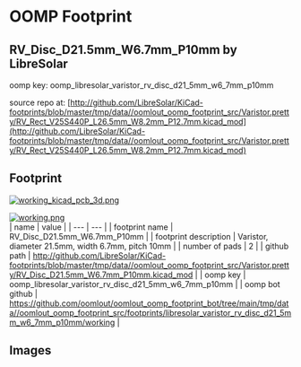 # OOMP Footprint  
## RV_Disc_D21.5mm_W6.7mm_P10mm  by LibreSolar  
  
oomp key: oomp_libresolar_varistor_rv_disc_d21_5mm_w6_7mm_p10mm  
  
source repo at: [http://github.com/LibreSolar/KiCad-footprints/blob/master/tmp/data//oomlout_oomp_footprint_src/Varistor.pretty/RV_Rect_V25S440P_L26.5mm_W8.2mm_P12.7mm.kicad_mod](http://github.com/LibreSolar/KiCad-footprints/blob/master/tmp/data//oomlout_oomp_footprint_src/Varistor.pretty/RV_Rect_V25S440P_L26.5mm_W8.2mm_P12.7mm.kicad_mod)  
## Footprint  
  
[![working_kicad_pcb_3d.png](working_kicad_pcb_3d_600.png)](working_kicad_pcb_3d.png)  
  
[![working.png](working_600.png)](working.png)  
| name | value | 
| --- | --- | 
| footprint name | RV_Disc_D21.5mm_W6.7mm_P10mm | 
| footprint description | Varistor, diameter 21.5mm, width 6.7mm, pitch 10mm | 
| number of pads | 2 | 
| github path | http://github.com/LibreSolar/KiCad-footprints/blob/master/tmp/data//oomlout_oomp_footprint_src/Varistor.pretty/RV_Disc_D21.5mm_W6.7mm_P10mm.kicad_mod | 
| oomp key | oomp_libresolar_varistor_rv_disc_d21_5mm_w6_7mm_p10mm | 
| oomp bot github | https://github.com/oomlout/oomlout_oomp_footprint_bot/tree/main/tmp/data//oomlout_oomp_footprint_src/footprints/libresolar_varistor_rv_disc_d21_5mm_w6_7mm_p10mm/working | 
## Images  

